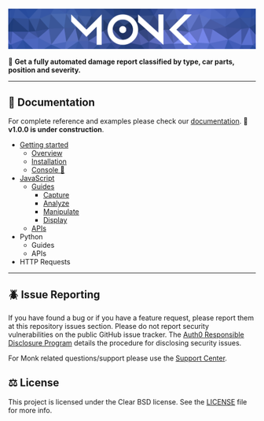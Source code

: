 ![Monk banner](assets/banner.webp)

🧿 **Get a fully automated damage report classified by type, car parts, position and severity.**

---

## 📖 Documentation

For complete reference and examples please check our [documentation](https://monkvision.github.io/monkjs/docs).
**🚧 v1.0.0 is under construction**.

* [Getting started](https://monkvision.github.io/monkjs/docs)
  * [Overview](https://monkvision.github.io/monkjs/docs/)
  * [Installation](https://monkvision.github.io/monkjs/docs/install)
  * [Console 🚧](https://monkvision.github.io/monkjs/docs/usage)
* [JavaScript](https://monkvision.github.io/monkjs/docs/js/guides/picturing)
  * [Guides](https://monkvision.github.io/monkjs/docs/js/guides/picturing)
    * [Capture](https://monkvision.github.io/monkjs/docs/js/guides/picturing)
    * [Analyze](https://monkvision.github.io/monkjs/docs/js/guides/analysing)
    * [Manipulate](https://monkvision.github.io/monkjs/docs/js/guides/manipulating)
    * [Display](https://monkvision.github.io/monkjs/docs/js/guides/displaying)
  * [APIs](https://monkvision.github.io/monkjs/docs/js/api)
* Python
  * Guides
  * APIs
* HTTP Requests

---

## 🪲 Issue Reporting

If you have found a bug or if you have a feature request, please report them at this repository issues section. Please do not report security vulnerabilities on the public GitHub issue tracker. The [Auth0 Responsible Disclosure Program](https://auth0.com/whitehat) details the procedure for disclosing security issues.

For Monk related questions/support please use the [Support Center](https://support.monkvision.ai).

## ⚖️ License

This project is licensed under the Clear BSD license. See the [LICENSE](LICENSE) file for more info.
